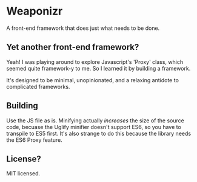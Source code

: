 # Weaponizr

A front-end framework that does just what needs to be done.

## Yet another front-end framework?

Yeah! I was playing around to explore Javascript's 'Proxy' class, which seemed
quite framework-y to me. So I learned it by building a framework.

It's designed to be minimal, unopinionated, and a relaxing antidote to complicated frameworks.

## Building

Use the JS file as is. Minifying actually *increases* the size of the source code, becuase
the Uglify minifier doesn't support ES6, so you have to transpile to ES5 first. It's
also strange to do this because the library needs the ES6 Proxy feature.

## License?

MIT licensed.
